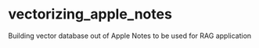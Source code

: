 # vectorizing_apple_notes
Building vector database out of Apple Notes to be used for RAG application
